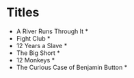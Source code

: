 # Titles

* A River Runs Through It *
* Fight Club *
* 12 Years a Slave *
* The Big Short *
* 12 Monkeys *
* The Curious Case of Benjamin Button *
